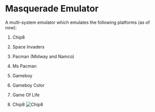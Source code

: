 # Masquerade Emulator

A multi-system emulator which emulates the following platforms (as of now):
1) Chip8
2) Space Invaders
3) Pacman (Midway and Namco)
4) Ms Pacman
5) Gameboy
6) Gameboy Color
7) Game Of Life

1) Chip8
![Chip8](https://github.com/Kotambail-Hegde/Masquerade-Emulator/assets/29670073/5587feb1-1e6d-4c72-a759-0f037bad421d)
